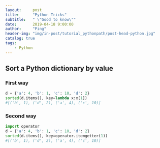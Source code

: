 ```yaml
---
layout:     post
title:      "Python Tricks"
subtitle:   " \"Good to know\""
date:       2019-04-18 9:00:00
author:     "Ping"
header-img: "img/in-post/tutorial_pythonpath/post-head-python.jpg"
catalog: true
tags:
    - Python
---
```


## Sort a Python dictionary by value

### First way
```python
d = {'a': 4, 'b': 1, 'c': 10, 'd': 2}
sorted(d.items(), key=lambda x:x[1])
#[('b', 1), ('d', 2), ('a', 4), ('c', 10)]

```

### Second way

```python
import operator
d = {'a': 4, 'b': 1, 'c': 10, 'd': 2}
sorted(d.items(), key=operator.itemgetter(1))
#[('b', 1), ('d', 2), ('a', 4), ('c', 10)]
```